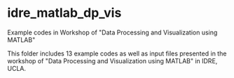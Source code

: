 # idre_matlab_dp_vis
Example codes in Workshop of "Data Processing and Visualization using MATLAB"

This folder includes 13 example codes as well as input files presented in the workshop of "Data Processing and Visualization using MATLAB" in IDRE, UCLA.

